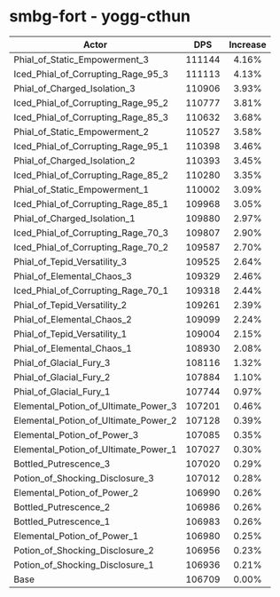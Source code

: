 # smbg-fort - yogg-cthun
| Actor | DPS | Increase |
|---|:---:|:---:|
|Phial_of_Static_Empowerment_3|111144|4.16%|
|Iced_Phial_of_Corrupting_Rage_95_3|111113|4.13%|
|Phial_of_Charged_Isolation_3|110906|3.93%|
|Iced_Phial_of_Corrupting_Rage_95_2|110777|3.81%|
|Iced_Phial_of_Corrupting_Rage_85_3|110632|3.68%|
|Phial_of_Static_Empowerment_2|110527|3.58%|
|Iced_Phial_of_Corrupting_Rage_95_1|110398|3.46%|
|Phial_of_Charged_Isolation_2|110393|3.45%|
|Iced_Phial_of_Corrupting_Rage_85_2|110280|3.35%|
|Phial_of_Static_Empowerment_1|110002|3.09%|
|Iced_Phial_of_Corrupting_Rage_85_1|109968|3.05%|
|Phial_of_Charged_Isolation_1|109880|2.97%|
|Iced_Phial_of_Corrupting_Rage_70_3|109807|2.90%|
|Iced_Phial_of_Corrupting_Rage_70_2|109587|2.70%|
|Phial_of_Tepid_Versatility_3|109525|2.64%|
|Phial_of_Elemental_Chaos_3|109329|2.46%|
|Iced_Phial_of_Corrupting_Rage_70_1|109318|2.44%|
|Phial_of_Tepid_Versatility_2|109261|2.39%|
|Phial_of_Elemental_Chaos_2|109099|2.24%|
|Phial_of_Tepid_Versatility_1|109004|2.15%|
|Phial_of_Elemental_Chaos_1|108930|2.08%|
|Phial_of_Glacial_Fury_3|108116|1.32%|
|Phial_of_Glacial_Fury_2|107884|1.10%|
|Phial_of_Glacial_Fury_1|107744|0.97%|
|Elemental_Potion_of_Ultimate_Power_3|107201|0.46%|
|Elemental_Potion_of_Ultimate_Power_2|107128|0.39%|
|Elemental_Potion_of_Power_3|107085|0.35%|
|Elemental_Potion_of_Ultimate_Power_1|107027|0.30%|
|Bottled_Putrescence_3|107020|0.29%|
|Potion_of_Shocking_Disclosure_3|107012|0.28%|
|Elemental_Potion_of_Power_2|106990|0.26%|
|Bottled_Putrescence_2|106986|0.26%|
|Bottled_Putrescence_1|106983|0.26%|
|Elemental_Potion_of_Power_1|106980|0.25%|
|Potion_of_Shocking_Disclosure_2|106956|0.23%|
|Potion_of_Shocking_Disclosure_1|106936|0.21%|
|Base|106709|0.00%|
